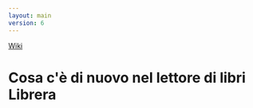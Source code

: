 ```yaml
---
layout: main
version: 6
---
```

[Wiki](/wiki/it)

# Cosa c'è di nuovo nel lettore di libri Librera



    
